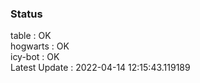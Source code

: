 ### Status


table : OK  
hogwarts : OK  
icy-bot : OK  
Latest Update : 2022-04-14 12:15:43.119189
